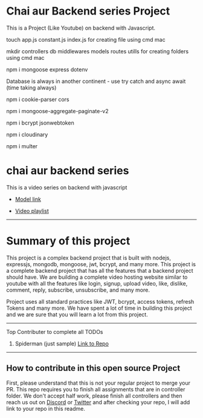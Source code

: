 # Chai aur Backend series Project

This is a Project (Like Youtube) on backend with Javascript.

 touch app.js constant.js index.js   for creating file using cmd mac

 mkdir controllers db middlewares models routes utills   for creating folders using cmd mac

 npm i mongoose express dotenv

 Database is always in another continent -  use try catch and async await (time taking always)

 npm i cookie-parser cors

 npm i mongoose-aggregate-paginate-v2

 npm i bcrypt jsonwebtoken

 npm i cloudinary

 npm i multer





# chai aur backend  series 

This is a video series on backend with javascript
- [Model link](https://app.eraser.io/workspace/YtPqZ1VogxGy1jzIDkzj?origin=share)

- [Video playlist](https://www.youtube.com/watch?v=EH3vGeqeIAo&list=PLu71SKxNbfoBGh_8p_NS-ZAh6v7HhYqHW)

---
# Summary of this project

This project is a complex backend project that is built with nodejs, expressjs, mongodb, mongoose, jwt, bcrypt, and many more. This project is a complete backend project that has all the features that a backend project should have.
We are building a complete video hosting website similar to youtube with all the features like login, signup, upload video, like, dislike, comment, reply, subscribe, unsubscribe, and many more.

Project uses all standard practices like JWT, bcrypt, access tokens, refresh Tokens and many more. We have spent a lot of time in building this project and we are sure that you will learn a lot from this project.

---
Top Contributer to complete all TODOs

1. Spiderman (just sample)  [Link to Repo](https://www.youtube.com/@chaiaurcode)

--- 
## How to contribute in this open source Project

First, please understand that this is not your regular project to merge your PR. This repo requires you to finish all assignments that are in controller folder. We don't accept half work, please finish all controllers and then reach us out on [Discord](https://hitesh.ai/discord) or [Twitter](https://twitter.com/@hiteshdotcom) and after checking your repo, I will add link to your repo in this readme.